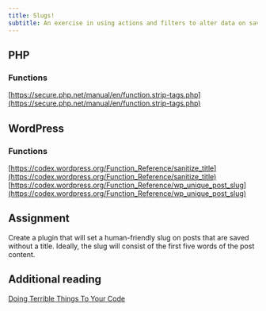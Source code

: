 ```yaml
---
title: Slugs!
subtitle: An exercise in using actions and filters to alter data on save.
---
```

## PHP

### Functions
[https://secure.php.net/manual/en/function.strip-tags.php](https://secure.php.net/manual/en/function.strip-tags.php)

## WordPress

### Functions
[https://codex.wordpress.org/Function_Reference/sanitize_title](https://codex.wordpress.org/Function_Reference/sanitize_title)  
[https://codex.wordpress.org/Function_Reference/wp_unique_post_slug](https://codex.wordpress.org/Function_Reference/wp_unique_post_slug)

## Assignment
Create a plugin that will set a human-friendly slug on posts that are saved without a title. Ideally, the slug will consist of the first five words of the post content.

## Additional reading
[Doing Terrible Things To Your Code](http://blog.codinghorror.com/doing-terrible-things-to-your-code/)
